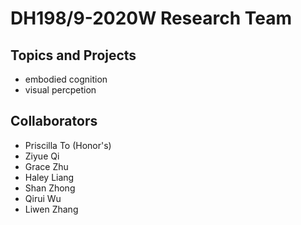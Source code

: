 # DH198/9-2020W Research Team

## Topics and Projects 
* embodied cognition
* visual percpetion

## Collaborators
- Priscilla To (Honor's)
- Ziyue Qi
- Grace Zhu
- Haley Liang
- Shan Zhong
- Qirui Wu
- Liwen Zhang

